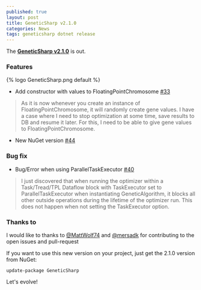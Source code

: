 ```yaml
---
published: true
layout: post
title: GeneticSharp v2.1.0
categories: News
tags: geneticsharp dotnet release
---
```

The **[GeneticSharp v2.1.0](https://github.com/giacomelli/GeneticSharp)** is out.

### Features

{% logo GeneticSharp.png default %}

* Add constructor with values to FloatingPointChromosome [#33](https://github.com/giacomelli/GeneticSharp/issues/33)

> As it is now whenever you create an instance of FloatingPointChromosome, it will randomly create gene values.
I have a case where I need to stop optimization at some time, save results to DB and resume it later. For this, I need to be able to give gene values to FloatingPointChromosome.

* New NuGet version [#44](https://github.com/giacomelli/GeneticSharp/issues/44)

### Bug fix
* Bug/Error when using ParallelTaskExecutor [#40](https://github.com/giacomelli/GeneticSharp/issues/40)

> I just discovered that when running the optimizer within a Task/Tread/TPL Dataflow block with TaskExecutor set to ParallelTaskExecutor when instantiating GeneticAlgorithm, it blocks all other outside operations during the lifetime of the optimizer run. This does not happen when not setting the TaskExecutor option.

### Thanks to

I would like to thanks to [@MattWolf74](https://github.com/MattWolf74)  and [@mersadk](https://github.com/mersadk) for contributing to the open issues and pull-request 

If you want to use this new version on your project, just get the 2.1.0 version from NuGet:

 ```shell
 update-package GeneticSharp
 ```

Let's evolve!
